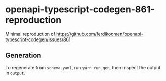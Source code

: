 # openapi-typescript-codegen-861-reproduction

Minimal reproduction of https://github.com/ferdikoomen/openapi-typescript-codegen/issues/861

## Generation

To regenerate from `schema.yaml`, run `yarn run gen`, then inspect the output in `output`.
